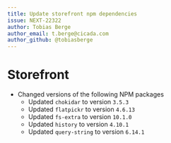 ```yaml
---
title: Update storefront npm dependencies
issue: NEXT-22322
author: Tobias Berge
author_email: t.berge@cicada.com
author_github: @tobiasberge
---
```

# Storefront
* Changed versions of the following NPM packages
    * Updated `chokidar` to version `3.5.3`
    * Updated `flatpickr` to version `4.6.13`
    * Updated `fs-extra` to version `10.1.0`
    * Updated `history` to version `4.10.1`
    * Updated `query-string` to version `6.14.1`
